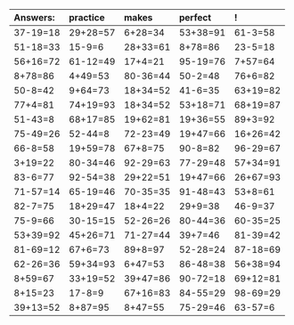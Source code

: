 | Answers: | practice | makes | perfect | ! |
| :--- | :--- | :--- | :--- | :--- |
| 37-19=18 | 29+28=57 | 6+28=34 | 53+38=91 | 61-3=58 | 
| 51-18=33 | 15-9=6 | 28+33=61 | 8+78=86 | 23-5=18 | 
| 56+16=72 | 61-12=49 | 17+4=21 | 95-19=76 | 7+57=64 | 
| 8+78=86 | 4+49=53 | 80-36=44 | 50-2=48 | 76+6=82 | 
| 50-8=42 | 9+64=73 | 18+34=52 | 41-6=35 | 63+19=82 | 
| 77+4=81 | 74+19=93 | 18+34=52 | 53+18=71 | 68+19=87 | 
| 51-43=8 | 68+17=85 | 19+62=81 | 19+36=55 | 89+3=92 | 
| 75-49=26 | 52-44=8 | 72-23=49 | 19+47=66 | 16+26=42 | 
| 66-8=58 | 19+59=78 | 67+8=75 | 90-8=82 | 96-29=67 | 
| 3+19=22 | 80-34=46 | 92-29=63 | 77-29=48 | 57+34=91 | 
| 83-6=77 | 92-54=38 | 29+22=51 | 19+47=66 | 26+67=93 | 
| 71-57=14 | 65-19=46 | 70-35=35 | 91-48=43 | 53+8=61 | 
| 82-7=75 | 18+29=47 | 18+4=22 | 29+9=38 | 46-9=37 | 
| 75-9=66 | 30-15=15 | 52-26=26 | 80-44=36 | 60-35=25 | 
| 53+39=92 | 45+26=71 | 71-27=44 | 39+7=46 | 81-39=42 | 
| 81-69=12 | 67+6=73 | 89+8=97 | 52-28=24 | 87-18=69 | 
| 62-26=36 | 59+34=93 | 6+47=53 | 86-48=38 | 56+38=94 | 
| 8+59=67 | 33+19=52 | 39+47=86 | 90-72=18 | 69+12=81 | 
| 8+15=23 | 17-8=9 | 67+16=83 | 84-55=29 | 98-69=29 | 
| 39+13=52 | 8+87=95 | 8+47=55 | 75-29=46 | 63-57=6 | 

